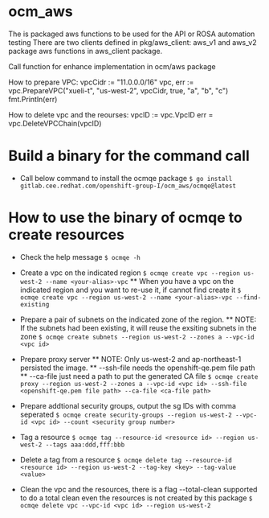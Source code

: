 # ocm_aws

The is packaged aws functions to be used for the API or ROSA automation testing
There are two clients defined in pkg/aws_client: aws_v1 and aws_v2
 package aws functions in aws_client package.

 Call function for enhance implementation in ocm/aws package

 How to prepare VPC:
    vpcCidr := "11.0.0.0/16"
	vpc, err := vpc.PrepareVPC("xueli-t", "us-west-2", vpcCidr, true, "a", "b", "c")
	fmt.Println(err)

How to delete vpc and the reourses:
	vpcID := vpc.VpcID
	err = vpc.DeleteVPCChain(vpcID)

# Build a binary for the command call
* Call below command to install the ocmqe package
`$ go install gitlab.cee.redhat.com/openshift-group-I/ocm_aws/ocmqe@latest`

# How to use the binary of ocmqe to create resources
* Check the help message
`$ ocmqe -h`

* Create a vpc on the indicated region
`$ ocmqe create vpc --region us-west-2 --name <your-alias>-vpc`
** When you have a vpc on the indicated region and you want to re-use it, if cannot find create it 
`$ ocmqe create vpc --region us-west-2 --name <your-alias>-vpc --find-existing`

* Prepare a pair of subnets on the indicated zone of the region. 
** NOTE: If the subnets had been existing, it will reuse the exsiting subnets in the zone
`$ ocmqe create subnets --region us-west-2 --zones a --vpc-id <vpc id>`

* Prepare proxy server
** NOTE: Only us-west-2 and ap-northeast-1 persisted the image.
** --ssh-file needs the openshift-qe.pem file path
** --ca-file just need a path to put the generated CA file
`$ ocmqe create proxy --region us-west-2 --zones a --vpc-id <vpc id> --ssh-file <openshift-qe.pem file path> --ca-file <ca-file path>`

* Prepare addtional security groups, output the sg IDs with comma seperated
`$ ocmqe create security-groups --region us-west-2 --vpc-id <vpc id> --count <security group number>`

* Tag a resource
`$ ocmqe tag --resource-id <resource id> --region us-west-2 --tags aaa:ddd,fff:bbb`

* Delete a tag from a resource
`$ ocmqe delete tag --resource-id <resource id> --region us-west-2 --tag-key <key> --tag-value <value>`

* Clean the vpc and the resources, there is a flag --total-clean supported to do a total clean even the resources is not created by this package
`$ ocmqe delete vpc --vpc-id <vpc id> --region us-west-2`